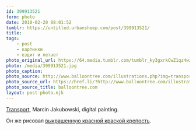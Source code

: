 ```yaml
---
id: 399913521
form: photo
date: 2010-02-20 08:01:52
tumblr: https://untitled.urbansheep.com/post/399913521/
title:
tags:
    - post
    - картинки
    - ездит и летает
photo_original_url: https://64.media.tumblr.com/tumblr_ky3gxrkCwZ1qz4wzio1_1280.jpg
photo: /media/399913521.jpg
photo_caption: 
photo_source: http://www.balloontree.com/illustrations.php?img=transport
photo_source_url: https://href.li/?http://www.balloontree.com/illustrations.php?img=transport
photo_source_title: balloontree.com
layout: post-photo.njk
---
```


<p><a href="http://www.balloontree.com/illustrations.php?img=transport">Transport</a>, Marcin Jakubowski, digital painting.</p>

<p>Он же рисовал <a href="http://untitled.urbansheep.ru/post/18446334/marcin-jakubowski-outpost">выкрашенную красной краской крепость</a>.</p>
